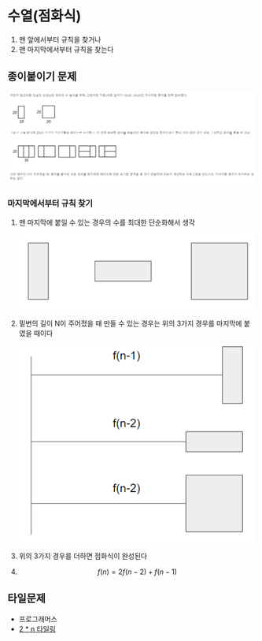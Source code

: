 # 수열(점화식)

1. 맨 앞에서부터 규칙을 찾거나
2. 맨 마지막에서부터 규칙을 찾는다

## 종이붙이기 문제

![종이붙이기](assets/종이붙이기.png)

### 마지막에서부터 규칙 찾기

1. 맨 마지막에 붙일 수 있는 경우의 수를 최대한 단순화해서 생각

   ![1566782522646](assets/1566782522646.png)

2. 밑변의 길이 N이 주어졌을 때 만들 수 있는 경우는 위의 3가지 경우를 마지막에 붙였을 때이다

   ![1566783073264](assets/1566783073264.png)

3. 위의 3가지 경우를 더하면 점화식이 완성된다

4. $$f(n) = 2f(n-2) + f(n-1)$$



## 타일문제

* 프로그래머스 
* [2 * n 타일링](https://programmers.co.kr/learn/courses/30/lessons/12900)

